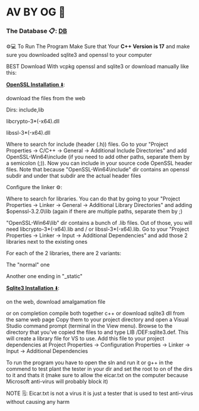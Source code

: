 # AV BY OG 🦠
### The Database 📋: [DB](https://www.dropbox.com/scl/fo/oc4jdamrbko5fsenxumr3/h?rlkey=w852guzqbsl7uids5w2iae1vv&dl=0)


⚙️💻 To Run The Program Make Sure that Your **C++ Version is 17**
and make sure you downloaded sqlite3 and openssl to your computer

BEST Download With vcpkg openssl and sqlite3 or download manually like this:

[**OpenSSL Installation** ⬇️](https://www.openssl.org/source/):

download the files from the web 

Dirs: include,lib

libcrypto-3*(-x64).dll

libssl-3*(-x64).dll


Where to search for include (header (.h)) files. Go to your "Project Properties -> C/C++ -> General -> Additional Include Directories" and add OpenSSL-Win64\include (if you need to add other paths, separate them by a semicolon (;)). Now you can include in your source code OpenSSL header files.
Note that because "OpenSSL-Win64\include" dir contains an openssl subdir and under that subdir are the actual header files


Configure the linker ⚙️:

Where to search for libraries. You can do that by going to your "Project Properties -> Linker -> General -> Additional Library Directories" and adding $openssl-3.2.0\lib (again if there are multiple paths, separate them by ;)

"OpenSSL-Win64\lib" dir contains a bunch of .lib files. Out of those, you will need libcrypto-3*(-x64).lib and / or libssl-3*(-x64).lib. Go to your "Project Properties -> Linker -> Input -> Additional Dependencies" and add those 2 libraries next to the existing ones

For each of the 2 libraries, there are 2 variants:

The "normal" one

Another one ending in "_static"


[**Sqlite3  Installation** ⬇️](https://www.sqlite.org/download.html):

on the web, download amalgamation file

or on completion compile both together c++ or download sqlite3 dll from the same web page
Copy them to your project directory and open a Visual Studio command prompt (terminal in the View menu). Browse to the directory that you've copied the files to and type LIB /DEF:sqlite3.def. This will create a library file for VS to use. Add this file to your project dependencies at Project Properties -> Configuration Properties -> Linker -> Input -> Additional Dependencies


To run the program you have to open the sln and run it or g++ in the commend to test plant the tester in your dir and set the root to on of the dirs to it and thats it (make sure to allow the eicar.txt on the computer because Microsoft anti-virus will probably block it)


NOTE 🗒️: Eicar.txt is not a virus it is just a tester that is used to test anti-virus without causing any harm
